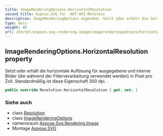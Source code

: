 ```yaml
---
title: ImageRenderingOptions.HorizontalResolution
second_title: Aspose.SVG für .NET-API-Referenz
description: ImageRenderingOptions eigendom. Setzt oder erhält die horizontale Auflösung für ausgegebene und interne Bilder die während der Filterverarbeitung verwendet werden in Pixel pro Zoll. Standardmäßig ist diese Eigenschaft 300 dpi.
type: docs
weight: 40
url: /de/net/aspose.svg.rendering.image/imagerenderingoptions/horizontalresolution/
---
```

## ImageRenderingOptions.HorizontalResolution property

Setzt oder erhält die horizontale Auflösung für ausgegebene und interne Bilder (die während der Filterverarbeitung verwendet werden) in Pixel pro Zoll. Standardmäßig ist diese Eigenschaft 300 dpi.

```csharp
public override Resolution HorizontalResolution { get; set; }
```

### Siehe auch

* class [Resolution](../../../aspose.svg.drawing/resolution/)
* class [ImageRenderingOptions](../)
* namensraum [Aspose.Svg.Rendering.Image](../../imagerenderingoptions/)
* Montage [Aspose.SVG](../../../)


